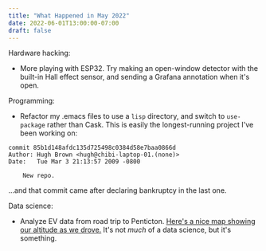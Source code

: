 ```yaml
---
title: "What Happened in May 2022"
date: 2022-06-01T13:00:00-07:00
draft: false
---
```


Hardware hacking:

- More playing with ESP32.  Try making an open-window detector with
  the built-in Hall effect sensor, and sending a Grafana annotation
  when it's open.

Programming:

- Refactor my .emacs files to use a `lisp` directory, and switch to
  `use-package` rather than Cask.  This is easily the longest-running
  project I've been working on:

```
commit 85b1d148afdc135d725498c0384d58e7baa0866d
Author: Hugh Brown <hugh@chibi-laptop-01.(none)>
Date:   Tue Mar 3 21:13:57 2009 -0800

    New repo.
```

...and that commit came after declaring bankruptcy in the last one.

Data science:

- Analyze EV data from road trip to Penticton.  [Here's a nice map
  showing our altitude as we drove.][0]  It's not *much* of a data
  science, but it's something.

[0]: https://va7unx.space/projects/penticton_2022/penticton-altitude_graph_map.html
